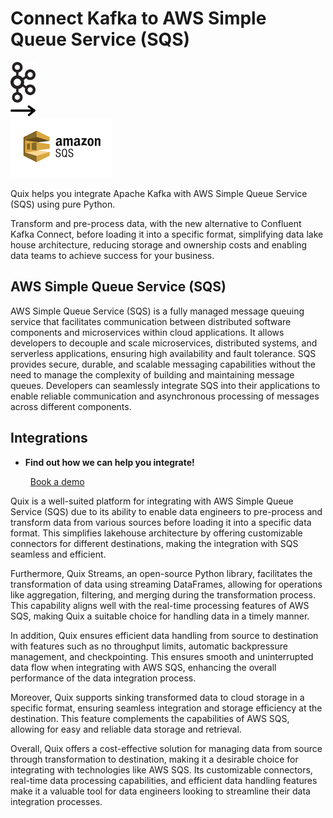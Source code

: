 # Connect Kafka to AWS Simple Queue Service (SQS)

<div class="connect-images cards blog-grid-card" markdown>
<div>
<img src="../images/kafka_logo.png" width="40px" />
</div>
<div>
<img src="../images/arrow.svg" width="40px" />
</div>
<div>
<img src="./images/aws-simple-queue-service-(sqs-_1.jpg" />
</div>
</div>

Quix helps you integrate Apache Kafka with AWS Simple Queue Service (SQS) using pure Python.

Transform and pre-process data, with the new alternative to Confluent Kafka Connect, before loading it into a specific format, simplifying data lake house architecture, reducing storage and ownership costs and enabling data teams to achieve success for your business.

## AWS Simple Queue Service (SQS)

AWS Simple Queue Service (SQS) is a fully managed message queuing service that facilitates communication between distributed software components and microservices within cloud applications. It allows developers to decouple and scale microservices, distributed systems, and serverless applications, ensuring high availability and fault tolerance. SQS provides secure, durable, and scalable messaging capabilities without the need to manage the complexity of building and maintaining message queues. Developers can seamlessly integrate SQS into their applications to enable reliable communication and asynchronous processing of messages across different components.

## Integrations

<div class="grid cards" markdown>

- __Find out how we can help you integrate!__

    <a class="md-button md-button--primary" href="https://share.hsforms.com/1iW0TmZzKQMChk0lxd_tGiw4yjw2?__hstc=175542013.2303933fbd746c0ac86d9ccbe9bc9100.1728383268831.1729603416735.1729620918855.31&__hssc=175542013.1.1729620918855&__hsfp=2132701734" target="_blank" style="margin:.5rem;">Book a demo</a>

</div>


Quix is a well-suited platform for integrating with AWS Simple Queue Service (SQS) due to its ability to enable data engineers to pre-process and transform data from various sources before loading it into a specific data format. This simplifies lakehouse architecture by offering customizable connectors for different destinations, making the integration with SQS seamless and efficient.

Furthermore, Quix Streams, an open-source Python library, facilitates the transformation of data using streaming DataFrames, allowing for operations like aggregation, filtering, and merging during the transformation process. This capability aligns well with the real-time processing features of AWS SQS, making Quix a suitable choice for handling data in a timely manner.

In addition, Quix ensures efficient data handling from source to destination with features such as no throughput limits, automatic backpressure management, and checkpointing. This ensures smooth and uninterrupted data flow when integrating with AWS SQS, enhancing the overall performance of the data integration process.

Moreover, Quix supports sinking transformed data to cloud storage in a specific format, ensuring seamless integration and storage efficiency at the destination. This feature complements the capabilities of AWS SQS, allowing for easy and reliable data storage and retrieval.

Overall, Quix offers a cost-effective solution for managing data from source through transformation to destination, making it a desirable choice for integrating with technologies like AWS SQS. Its customizable connectors, real-time data processing capabilities, and efficient data handling features make it a valuable tool for data engineers looking to streamline their data integration processes.


